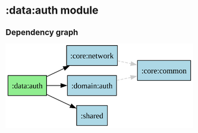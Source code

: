 ﻿# :data:auth module
## Dependency graph
![:data:auth](../../docs/images/graphs/dep_graph__data_auth.svg)
